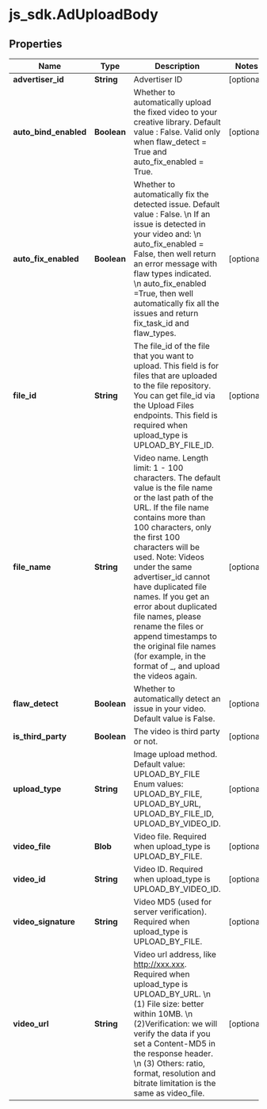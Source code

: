 # js_sdk.AdUploadBody

## Properties
Name | Type | Description | Notes
------------ | ------------- | ------------- | -------------
**advertiser_id** | **String** | Advertiser ID | [optional] 
**auto_bind_enabled** | **Boolean** | Whether to automatically upload the fixed video to your creative library. Default value : False. Valid only when flaw_detect &#x3D; True and auto_fix_enabled &#x3D; True. | [optional] 
**auto_fix_enabled** | **Boolean** | Whether to automatically fix the detected issue. Default value : False. \\n If an issue is detected in your video and: \\n auto_fix_enabled &#x3D; False, then well return an error message with flaw types indicated. \\n auto_fix_enabled &#x3D;True, then well automatically fix all the issues and return fix_task_id and flaw_types. | [optional] 
**file_id** | **String** | The file_id of the file that you want to upload. This field is for files that are uploaded to the file repository. You can get file_id via the Upload Files endpoints. This field is required when upload_type is UPLOAD_BY_FILE_ID. | [optional] 
**file_name** | **String** | Video name. Length limit: 1 - 100 characters. The default value is the file name or the last path of the URL. If the file name contains more than 100 characters, only the first 100 characters will be used. Note: Videos under the same advertiser_id cannot have duplicated file names. If you get an error about duplicated file names, please rename the files or append timestamps to the original file names (for example, in the format of _, and upload the videos again. | [optional] 
**flaw_detect** | **Boolean** | Whether to automatically detect an issue in your video. Default value is False. | [optional] 
**is_third_party** | **Boolean** | The video is third party or not. | [optional] 
**upload_type** | **String** | Image upload method. Default value: UPLOAD_BY_FILE Enum values: UPLOAD_BY_FILE, UPLOAD_BY_URL, UPLOAD_BY_FILE_ID, UPLOAD_BY_VIDEO_ID. | [optional] 
**video_file** | **Blob** | Video file. Required when upload_type is UPLOAD_BY_FILE. | [optional] 
**video_id** | **String** | Video ID. Required when upload_type is UPLOAD_BY_VIDEO_ID. | [optional] 
**video_signature** | **String** | Video MD5 (used for server verification). Required when upload_type is UPLOAD_BY_FILE. | [optional] 
**video_url** | **String** | Video url address, like http://xxx.xxx. Required when upload_type is UPLOAD_BY_URL. \\n (1) File size: better within 10MB. \\n (2)Verification: we will verify the data if you set a Content-MD5 in the response header. \\n (3) Others: ratio, format, resolution and bitrate limitation is the same as video_file. | [optional] 
